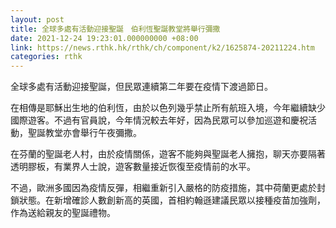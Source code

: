 ```yaml
---
layout: post
title: 全球多處有活動迎接聖誕　伯利恆聖誕教堂將舉行彌撒
date: 2021-12-24 19:23:01.000000000 +08:00
link: https://news.rthk.hk/rthk/ch/component/k2/1625874-20211224.htm
categories: rthk
---
```


全球多處有活動迎接聖誕，但民眾連續第二年要在疫情下渡過節日。

在相傳是耶穌出生地的伯利恆，由於以色列幾乎禁止所有航班入境，今年繼續缺少國際遊客。不過有官員說，今年情況較去年好，因為民眾可以參加巡遊和慶祝活動，聖誕教堂亦會舉行午夜彌撒。

在芬蘭的聖誕老人村，由於疫情關係，遊客不能夠與聖誕老人擁抱，聊天亦要隔著透明膠板，有業界人士說，遊客數量接近恢復至疫情前的水平。

不過，歐洲多國因為疫情反彈，相繼重新引入嚴格的防疫措施，其中荷蘭更處於封鎖狀態。在新增確診人數創新高的英國，首相約翰遜建議民眾以接種疫苗加強劑，作為送給親友的聖誕禮物。
